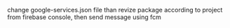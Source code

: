 

change google-services.json file than revize package according to project from firebase console, then send message using fcm
